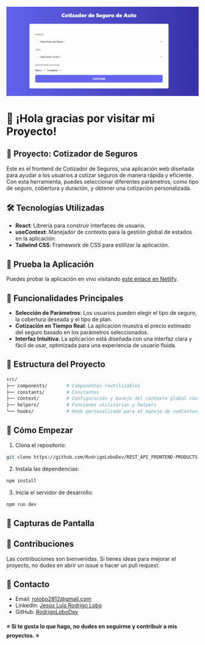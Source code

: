 <!-- Banner -->
![Banner](public/banner.png)

# 👋 ¡Hola gracias por visitar mi Proyecto!

## 🚀 Proyecto: Cotizador de Seguros

Este es el frontend de Cotizador de Seguros, una aplicación web diseñada para ayudar a los usuarios a cotizar seguros de manera rápida y eficiente. Con esta herramienta, puedes seleccionar diferentes parámetros, como tipo de seguro, cobertura y duración, y obtener una cotización personalizada.

## 🛠️ Tecnologías Utilizadas

- **React**: Librería para construir interfaces de usuario.
- **useContext**: Manejador de contexto para la gestión global de estados en la aplicación.
- **Tailwind CSS**: Framework de CSS para estilizar la aplicación.

## 🎥 Prueba la Aplicación

Puedes probar la aplicación en vivo visitando [este enlace en Netlify](https://tuenlace.netlify.app).

## 📝 Funcionalidades Principales

- **Selección de Parámetros**: Los usuarios pueden elegir el tipo de seguro, la cobertura deseada y el tipo de plan.
- **Cotización en Tiempo Real**: La aplicación muestra el precio estimado del seguro basado en los parámetros seleccionados.
- **Interfaz Intuitiva**: La aplicación está diseñada con una interfaz clara y fácil de usar, optimizada para una experiencia de usuario fluida.


## 📂 Estructura del Proyecto

```bash
src/
├── components/       # Componentes reutilizables
├── constants/        # Constantes
├── context/          # Configuración y manejo del contexto global con useContext
├── helpers/          # Funciones utilitarias y helpers
└── hooks/            # Hook personalizado para el manejo de useContext
```
## 🚀 Cómo Empezar
1. Clona el repositorio:

```bash
git clone https://github.com/RodrigoLoboDev/REST_API_FRONTEND-PRODUCTS
```
2. Instala las dependencias:

```bash
npm install
```

3. Inicia el servidor de desarrollo:

```bash
npm run dev
```

## 📸 Capturas de Pantalla


## 🤝 Contribuciones
Las contribuciones son bienvenidas. Si tienes ideas para mejorar el proyecto, no dudes en abrir un issue o hacer un pull request.

## 📧 Contacto
- Email: rolobo2812@gmail.com
- LinkedIn: [Jesús Luis Rodrigo Lobo](https://www.linkedin.com/in/jes%C3%BAs-luis-rodrigo-lobo-6594a81b4/)
- GitHub: [RodrigoLoboDev](https://github.com/RodrigoLoboDev)

#### ⭐️ Si te gusta lo que hago, no dudes en seguirme y contribuir a mis proyectos. ⭐️